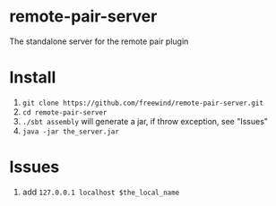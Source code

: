 remote-pair-server
==================

The standalone server for the remote pair plugin

Install
===========

1. `git clone https://github.com/freewind/remote-pair-server.git`
2. `cd remote-pair-server`
3. `./sbt assembly` will generate a jar, if throw exception, see "Issues"
4. `java -jar the_server.jar`


Issues
===========

1. add `127.0.0.1 localhost $the_local_name`
